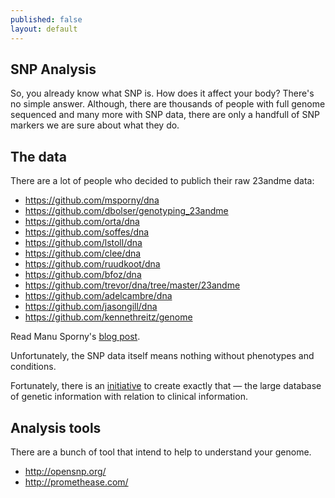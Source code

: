 ```yaml
---
published: false
layout: default
---
```


## SNP Analysis

So, you already know what SNP is. How does it affect your body? There's no simple answer. Although, there are thousands of people with full genome sequenced and many more with SNP data, there are only a handfull of SNP markers we are sure about what they do.

## The data

There are a lot of people who decided to publich their raw 23andme data:

* https://github.com/msporny/dna
* https://github.com/dbolser/genotyping_23andme
* https://github.com/orta/dna
* https://github.com/soffes/dna
* https://github.com/lstoll/dna
* https://github.com/clee/dna
* https://github.com/ruudkoot/dna
* https://github.com/bfoz/dna
* https://github.com/trevor/dna/tree/master/23andme
* https://github.com/adelcambre/dna
* https://github.com/jasongill/dna
* https://github.com/kennethreitz/genome

Read Manu Sporny's [blog post](http://manu.sporny.org/2011/public-domain-genome/).

Unfortunately, the SNP data itself means nothing without phenotypes and conditions.

Fortunately, there is an [initiative](http://www.nature.com/news/geneticists-push-for-global-data-sharing-1.13133) to create exactly that &mdash; the large database of genetic information with relation to clinical information.

## Analysis tools

There are a bunch of tool that intend to help to understand your genome.

* http://opensnp.org/
* http://promethease.com/
